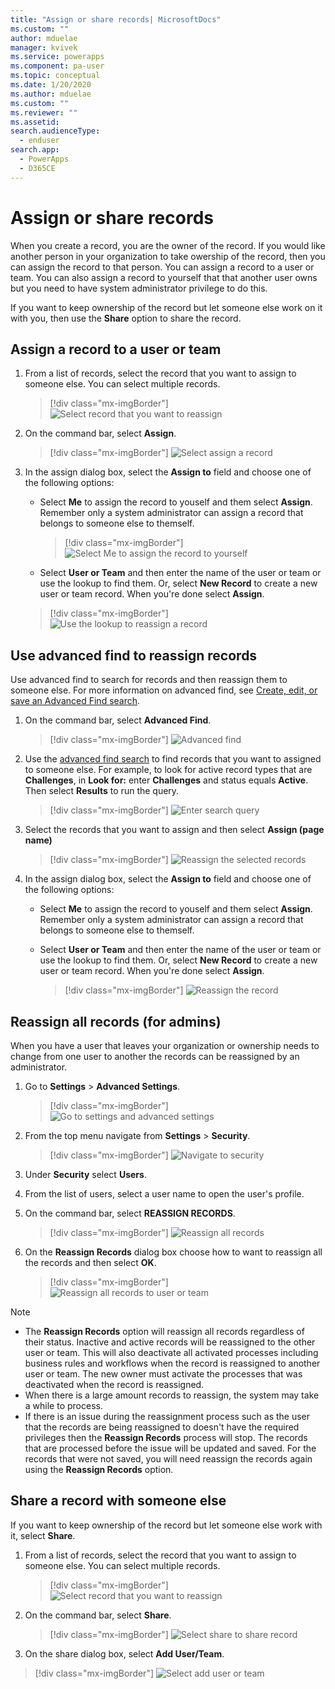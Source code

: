 ```yaml
---
title: "Assign or share records| MicrosoftDocs"
ms.custom: ""
author: mduelae
manager: kvivek
ms.service: powerapps
ms.component: pa-user
ms.topic: conceptual
ms.date: 1/20/2020
ms.author: mduelae
ms.custom: ""
ms.reviewer: ""
ms.assetid: 
search.audienceType: 
  - enduser
search.app: 
  - PowerApps
  - D365CE
---
```

# Assign or share records

When you create a record, you are the owner of the record. If you would like another person in your organization to take owership of the record, then you can assign the record to that person. You can assign a record to a user or team. You can also assign a record to yourself that that another user owns but you need to have system administrator privilege to do this.

If you want to keep ownership of the record but let someone else work on it with you, then use the **Share** option to share the record. 

## Assign a record to a user or team

1. From a list of records, select the record that you want to assign to someone else. You can select multiple records.

   > [!div class="mx-imgBorder"]
   > ![Select record that you want to reassign](media/reassign-1.png "Select record that you want o reassign")

2. On the command bar, select **Assign**. 

   > [!div class="mx-imgBorder"]
   > ![Select assign a record](media/reassign-2.png "[Select assign a record")

  
3. In the assign dialog box, select the **Assign to** field and choose one of the following options:
    - Select **Me** to assign the record to youself and them select **Assign**. Remember only a system administrator can assign a record that belongs to someone else to themself.
    
      > [!div class="mx-imgBorder"]
      > ![Select Me to assign the record to yourself](media/reassign-4.png "Select Me to assign the record to yourself")
    
    - Select **User or Team** and then enter the name of the user or team or use the lookup to find them. Or, select **New Record** to create a new user or team record. When you're done select **Assign**.

     > [!div class="mx-imgBorder"]
     > ![Use the lookup to reassign a record](media/reassign-3.png "Use the lookup to reassign a record")


## Use advanced find to reassign records

Use advanced find to search for records and then reassign them to someone else. For more information on advanced find, see [Create, edit, or save an Advanced Find search](advanced-find.md).


1. On the command bar, select **Advanced Find**.

   > [!div class="mx-imgBorder"]
   > ![Advanced find](media/assign3.png "advacned find")
   
2. Use the [advanced find search](advanced-find.md) to find records that you want to assigned to someone else. For example, to look for active record types that are **Challenges**, in **Look for:** enter **Challenges** and status equals **Active**. Then select **Results** to run the query.

    > [!div class="mx-imgBorder"]
    > ![Enter search query](media/reassign-5.png "Enter search query")

3. Select the records that you want to assign and then select **Assign (page name)**

   > [!div class="mx-imgBorder"]
   > ![Reassign the selected records](media/reassign-6.png "Reassign the selected records")
   
 4. In the assign dialog box, select the **Assign to** field and choose one of the following options:
 
    - Select **Me** to assign the record to youself and them select **Assign**. Remember only a system administrator can assign a record that belongs to someone else to themself.
    
    - Select **User or Team** and then enter the name of the user or team or use the lookup to find them. Or, select **New Record** to create a new user or team record. When you're done select **Assign**.
    
      > [!div class="mx-imgBorder"]
      > ![Reassign the record](media/reassign-7.png "Reassign the record")
   
 
 ## Reassign all records (for admins)
 
 When you have a user that leaves your organization or ownership needs to change from one user to another the records can be reassigned by an administrator.
 
 1. Go to **Settings** > **Advanced Settings**.
 
    > [!div class="mx-imgBorder"]
    > ![Go to settings and advanced settings](media/settings-gear-icon.png "Go to settings and advanced settings")
 
 2. From the top menu navigate from **Settings** > **Security**.
     > [!div class="mx-imgBorder"]
     > ![Navigate to security](media/reassign-8.png "Navigate to security")
 
 3. Under **Security** select **Users**.
 
 4. From the list of users, select a user name to open the user's profile.

 5. On the command bar, select **REASSIGN RECORDS**.
 
    > [!div class="mx-imgBorder"]
    > ![Reassign all records](media/assign5.png "Reassign all records")
   
 4. On the **Reassign Records** dialog box choose how to want to reassign all the records and then select **OK**.
 
    > [!div class="mx-imgBorder"]
    > ![Reassign all records to user or team](media/assign6.png "Reassign all records to user or team")
 
   > [!NOTE]
   > - The **Reassign Records** option will reassign all records regardless of their status. Inactive and active records will be reassigned to the other user or team. This will also deactivate all activated processes including business rules and workflows when the record is reassigned to another user or team. The new owner must activate the processes that was deactivated when the record is reassigned.  
   > - When there is a large amount records to reassign, the system may take a while to process. 
   > - If there is an issue during the reassignment process such as the user that the records are being reassigned to doesn't have the required privileges then the **Reassign Records** process will stop. The records that are processed before the issue will be updated and saved. For the records that were not saved, you will need reassign the records again using the **Reassign Records** option.
   
 
 ## Share a record with someone else
 
 If you want to keep ownership of the record but let someone else work with it, select **Share**. 
 
 
1. From a list of records, select the record that you want to assign to someone else. You can select multiple records.

   > [!div class="mx-imgBorder"]
   > ![Select record that you want to reassign](media/reassign-1.png "Select record that you want o reassign")

2. On the command bar, select **Share**. 

   > [!div class="mx-imgBorder"]
   > ![Select share to share record](media/share-1.png "[Select share to share to share a record")
   
 3. On the share dialog box, select **Add User/Team**.  

   > [!div class="mx-imgBorder"]
   > ![Select add user or team](media/share-2.png "[Select add user or team")
